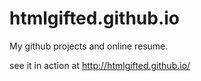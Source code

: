 htmlgifted.github.io
====================

My github projects and online resume.

see it in action at <a href="http://Dev.jeremyahenry.com">http://htmlgifted.github.io/</a>
